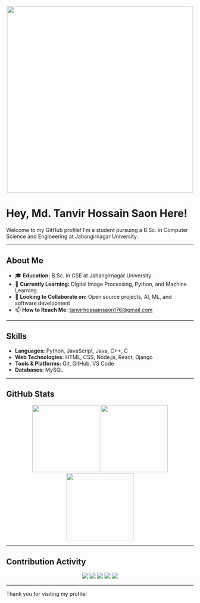 <div align="center">
  <img src="https://user-images.githubusercontent.com/55389276/140866485-8fb1c876-9a8f-4d6a-98dc-08c4981eaf70.gif" width="500" />
</div>

# Hey, Md. Tanvir Hossain Saon Here!

Welcome to my GitHub profile! I'm a student pursuing a B.Sc. in Computer Science and Engineering at Jahangirnagar University.

---

## About Me

- 🎓 **Education:** B.Sc. in CSE at Jahangirnagar University
- 🌱 **Currently Learning:** Digital Image Processing, Python, and Machine Learning
- 👯 **Looking to Collaborate on:** Open source projects, AI, ML, and software development
- 📫 **How to Reach Me:** [tanvirhossainsaon176@gmail.com](mailto:tanvirhossainsaon176@gmail.com)

---

## Skills

- **Languages:** Python, JavaScript, Java, C++, C
- **Web Technologies:** HTML, CSS, Node.js, React, Django
- **Tools & Platforms:** Git, GitHub, VS Code
- **Databases:** MySQL

---

## GitHub Stats

<div align="center">
  <img height="180em" src="https://github-readme-stats.vercel.app/api?username=Tanvir-831&show_icons=true&theme=radical&hide_border=true" />
  <img height="180em" src="https://github-readme-stats.vercel.app/api/top-langs/?username=Tanvir-831&layout=compact&theme=radical&hide_border=true" />
  <img height="180em" src="https://github-readme-streak-stats.herokuapp.com/?user=Tanvir-831&theme=radical&hide_border=true" />
</div>

---

## Contribution Activity

<div align="center">
  <img src="https://activity-graph.herokuapp.com/graph?username=Tanvir-831&theme=radical&hide_border=true" />
  <img src="https://github-profile-summary-cards.vercel.app/api/cards/profile-details?username=Tanvir-831&theme=radical" />
  <img src="https://github-profile-summary-cards.vercel.app/api/cards/most-commit-language?username=Tanvir-831&theme=radical" />
  <img src="https://github-profile-summary-cards.vercel.app/api/cards/repos-per-language?username=Tanvir-831&theme=radical" />
  <img src="https://github-profile-summary-cards.vercel.app/api/cards/productive-time?username=Tanvir-831&theme=radical" />
</div>

---

Thank you for visiting my profile!
